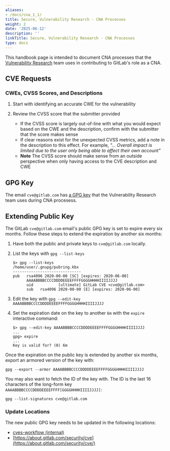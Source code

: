 ```yaml
---
aliases:
- /docs/cna_1_1/
title: Secure, Vulnerability Research - CNA Processes
weight: 2
date: '2025-06-12'
description: ''
linkTitle: Secure, Vulnerability Research - CNA Processes
type: docs
---
```


This handbook page is intended to document CNA processes that the
[Vulnerability Research](../vulnerability-research/) team uses in contributing to
GitLab's role as a CNA.

## CVE Requests

### CWEs, CVSS Scores, and Descriptions

1. Start with identifying an accurate CWE for the vulnerability
1. Review the CVSS score that the submitter provided

   - If the CVSS score is largely out-of-line with what you would expect
     based on the CWE and the description, confirm with the submitter that the
     score makes sense
   - If clear reasons exist for the unexpected CVSS metrics, add a note in the
     description to this effect. For example, _"... Overall impact is limited
     due to the user only being able to affect their own account"_
   - **Note** The CVSS score should make sense from an outside perspective
     when only having access to the CVE description and CWE

## GPG Key

The email `cve@gitlab.com` has
[a GPG key](https://about.gitlab.com/security/cve/#cve-public-gpg-key) that the
Vulnerability Research team uses during CNA procesess.

## Extending Public Key

The GitLab `cve@gitlab.com` email's public GPG key is set to expire every six
months. Follow these steps to extend the expiration by another six months:

1. Have both the public and private keys to `cve@gitlab.com` locally.
1. List the keys with `gpg --list-keys`

   ```console
   $> gpg --list-keys
   /home/user/.gnupg/pubring.kbx
   ------------------------------
   pub   rsa4096 2020-00-00 [SC] [expires: 2020-06-00]
         AAAABBBBCCCCDDDDEEEEFFFFGGGGHHHHIIIIJJJJ
         uid           [ultimate] GitLab CVE <cve@gitlab.com>
         sub   rsa4096 2020-00-00 [E] [expires: 2020-06-00]
   ```

1. Edit the key with `gpg --edit-key AAAABBBBCCCCDDDDEEEEFFFFGGGGHHHHIIIIJJJJ`
1. Set the expiration date on the key to another `6m` with the `expire` interactive command:

   ```console
   $> gpg --edit-key AAAABBBBCCCCDDDDEEEEFFFFGGGGHHHHIIIIJJJJ
   ...
   gpg> expire
   ...
   Key is valid for? (0) 6m
   ```

Once the expiration on the public key is extended by another six months, export
an armored version of the key with:

```console
gpg --export --armor AAAABBBBCCCCDDDDEEEEFFFFGGGGHHHHIIIIJJJJ
```

You may also want to fetch the ID of the key with. The ID is the last 16
characters of the long-form key `AAAABBBBCCCCDDDDEEEEFFFF[GGGGHHHHIIIIJJJJ]`:

```console
gpg --list-signatures cve@gitlab.com
```

### Update Locations

The new public GPG key needs to be updated in the following locations:

- [cves-workflow (internal)](https://gitlab.com/gitlab-org/secure/vulnerability-research/advisories/cves-workflow/-/blob/master/lib/state_machine.rb#L546)
- [https://about.gitlab.com/security/cve](https://about.gitlab.com/security/cve/)
